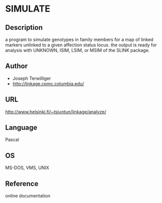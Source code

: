# SIMULATE

## Description
a program to simulate genotypes in family members for a map of linked markers unlinked to a given affection status locus. the output is ready for analysis with UNKNOWN, ISIM, LSIM, or MSIM of the SLINK package.

## Author
* Joseph Terwilliger
* http://linkage.cpmc.columbia.edu/

## URL
http://www.helsinki.fi/~tsjuntun/linkage/analyze/

## Language
Pascal

## OS
MS-DOS, VMS, UNIX

## Reference
online documentation